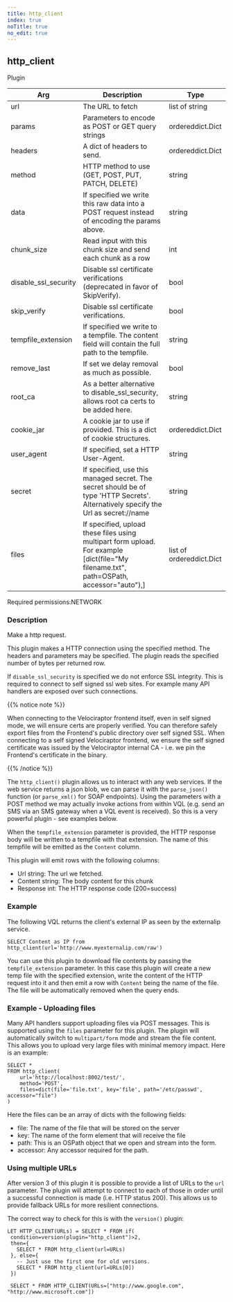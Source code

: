 ```yaml
---
title: http_client
index: true
noTitle: true
no_edit: true
---
```




<div class="vql_item"></div>


## http_client
<span class='vql_type label label-warning pull-right page-header'>Plugin</span>



<div class="vqlargs"></div>

Arg | Description | Type
----|-------------|-----
url|The URL to fetch|list of string
params|Parameters to encode as POST or GET query strings|ordereddict.Dict
headers|A dict of headers to send.|ordereddict.Dict
method|HTTP method to use (GET, POST, PUT, PATCH, DELETE)|string
data|If specified we write this raw data into a POST request instead of encoding the params above.|string
chunk_size|Read input with this chunk size and send each chunk as a row|int
disable_ssl_security|Disable ssl certificate verifications (deprecated in favor of SkipVerify).|bool
skip_verify|Disable ssl certificate verifications.|bool
tempfile_extension|If specified we write to a tempfile. The content field will contain the full path to the tempfile.|string
remove_last|If set we delay removal as much as possible.|bool
root_ca|As a better alternative to disable_ssl_security, allows root ca certs to be added here.|string
cookie_jar|A cookie jar to use if provided. This is a dict of cookie structures.|ordereddict.Dict
user_agent|If specified, set a HTTP User-Agent.|string
secret|If specified, use this managed secret. The secret should be of type 'HTTP Secrets'. Alternatively specify the Url as secret://name|string
files|If specified, upload these files using multipart form upload. For example [dict(file="My filename.txt", path=OSPath, accessor="auto"),]|list of ordereddict.Dict

<span class="permission_list vql_type">Required permissions:</span><span class="permission_list linkcolour label label-important">NETWORK</span>

### Description

Make a http request.

This plugin makes a HTTP connection using the specified method. The
headers and parameters may be specified. The plugin reads the
specified number of bytes per returned row.

If `disable_ssl_security` is specified we do not enforce SSL
integrity. This is required to connect to self signed ssl web
sites. For example many API handlers are exposed over such
connections.

{{% notice note %}}

When connecting to the Velociraptor frontend itself, even in self
signed mode, we will ensure certs are properly verified. You can
therefore safely export files from the Frontend's public directory
over self signed SSL. When connecting to a self signed Velociraptor
frontend, we ensure the self signed certificate was issued by the
Velociraptor internal CA - i.e. we pin the Frontend's certificate in
the binary.

{{% /notice %}}

The `http_client()` plugin allows us to interact with any web
services. If the web service returns a json blob, we can parse it
with the `parse_json()` function (or `parse_xml()` for SOAP
endpoints). Using the parameters with a POST method we may
actually invoke actions from within VQL (e.g. send an SMS via an
SMS gateway when a VQL event is received). So this is a very
powerful plugin - see examples below.

When the `tempfile_extension` parameter is provided, the HTTP
response body will be written to a tempfile with that
extension. The name of this tempfile will be emitted as the
`Content` column.

This plugin will emit rows with the following columns:
* Url      string: The url we fetched.
* Content  string: The body content for this chunk
* Response int: The HTTP response code (200=success)

### Example

The following VQL returns the client's external IP as seen by the
externalip service.

```vql
SELECT Content as IP from http_client(url='http://www.myexternalip.com/raw')
```

You can use this plugin to download file contents by passing the
`tempfile_extension` parameter. In this case this plugin will
create a new temp file with the specified extension, write the
content of the HTTP request into it and then emit a row with
`Content` being the name of the file. The file will be
automatically removed when the query ends.

### Example - Uploading files

Many API handlers support uploading files via POST messages. This
is supported using the `files` parameter for this plugin. The
plugin will automatically switch to `multipart/form` mode and
stream the file content. This allows you to upload very large
files with minimal memory impact. Here is an example:

```vql
SELECT *
FROM http_client(
    url='http://localhost:8002/test/',
    method='POST',
    files=dict(file='file.txt', key='file', path='/etc/passwd', accessor="file")
)
```
Here the files can be an array of dicts with the following fields:
* file: The name of the file that will be stored on the server
* key: The name of the form element that will receive the file
* path: This is an OSPath object that we open and stream into the form.
* accessor: Any accessor required for the path.

### Using multiple URLs

After version 3 of this plugin it is possible to provide a list of
URLs to the `url` parameter. The plugin will attempt to connect to
each of those in order until a successful connection is made
(i.e. HTTP status 200). This allows us to provide fallback URLs
for more resilient connections.

The correct way to check for this is with the `version()` plugin:

```vql
LET HTTP_CLIENT(URLs) = SELECT * FROM if(
 condition=version(plugin="http_client")>2,
 then={
   SELECT * FROM http_client(url=URLs)
 }, else={
   -- Just use the first one for old versions.
   SELECT * FROM http_client(url=URLs[0])
 })

 SELECT * FROM HTTP_CLIENT(URLs=["http://www.google.com", "http://www.microsoft.com"])
 ```


